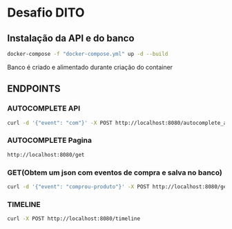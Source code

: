 # Desafio DITO
## Instalação da API e do banco <br>

```bash
docker-compose -f "docker-compose.yml" up -d --build 
```
Banco é criado e alimentado durante criação do container
## ENDPOINTS

### AUTOCOMPLETE API
```bash
curl -d '{"event": "com"}' -X POST http://localhost:8080/autocomplete_api
```

### AUTOCOMPLETE Pagina
```bash
http://localhost:8080/get
```

### GET(Obtem um json com eventos de compra e salva no banco)
```bash
curl -d '{"event": "comprou-produto"}' -X POST http://localhost:8080/get
```

### TIMELINE
```bash
curl -X POST http://localhost:8080/timeline
```